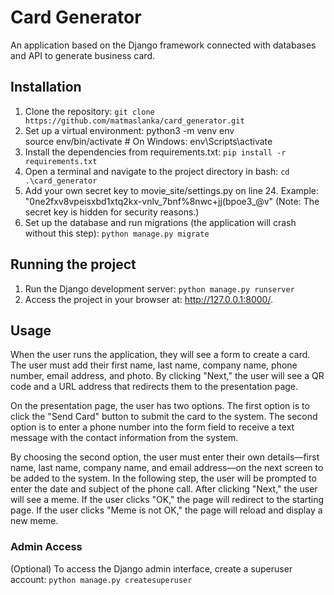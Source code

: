 # Card Generator
An application based on the Django framework connected with databases and API to generate business card.

## Installation

1. Clone the repository:
   `git clone https://github.com/matmaslanka/card_generator.git`
2. Set up a virtual environment:
   python3 -m venv env <br/>
   source env/bin/activate  # On Windows: env\Scripts\activate
3. Install the dependencies from requirements.txt:
   `pip install -r requirements.txt`
4.  Open a terminal and navigate to the project directory in bash: 
   `cd .\card_generator`
5. Add your own secret key to movie_site/settings.py on line 24.
   Example: "0ne2fxv8vpeisxbd1xtq2kx-vnlv_7bnf%8nwc+jj(bpoe3_@v"
   (Note: The secret key is hidden for security reasons.)
6. Set up the database and run migrations (the application will crash without this step):
   `python manage.py migrate`

## Running the project
1. Run the Django development server:
   `python manage.py runserver`
2. Access the project in your browser at: http://127.0.0.1:8000/.

## Usage
When the user runs the application, they will see a form to create a card. The user must add their first name, last name, company name, phone number, email address, and photo. By clicking "Next," the user will see a QR code and a URL address that redirects them to the presentation page.

On the presentation page, the user has two options. The first option is to click the "Send Card" button to submit the card to the system. The second option is to enter a phone number into the form field to receive a text message with the contact information from the system.

By choosing the second option, the user must enter their own details—first name, last name, company name, and email address—on the next screen to be added to the system. In the following step, the user will be prompted to enter the date and subject of the phone call. After clicking "Next," the user will see a meme. If the user clicks "OK," the page will redirect to the starting page. If the user clicks "Meme is not OK," the page will reload and display a new meme.

### Admin Access
(Optional) To access the Django admin interface, create a superuser account:
   `python manage.py createsuperuser`
